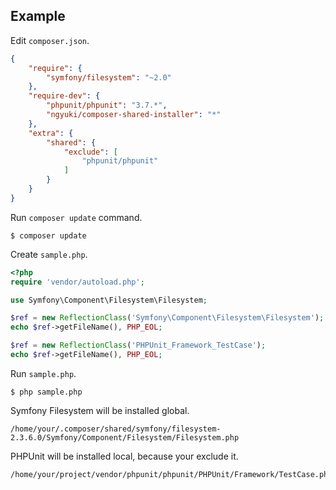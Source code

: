 
## Example

Edit `composer.json`.

```json
{
    "require": {
        "symfony/filesystem": "~2.0"
    },
    "require-dev": {
        "phpunit/phpunit": "3.7.*",
        "ngyuki/composer-shared-installer": "*"
    },
    "extra": {
        "shared": {
            "exclude": [
                "phpunit/phpunit"
            ]
        }
    }
}
```

Run `composer update` command.

```
$ composer update
```

Create `sample.php`.

```php
<?php
require 'vendor/autoload.php';

use Symfony\Component\Filesystem\Filesystem;

$ref = new ReflectionClass('Symfony\Component\Filesystem\Filesystem');
echo $ref->getFileName(), PHP_EOL;

$ref = new ReflectionClass('PHPUnit_Framework_TestCase');
echo $ref->getFileName(), PHP_EOL;
```

Run `sample.php`.

```
$ php sample.php
```

Symfony Filesystem will be installed global.

```
/home/your/.composer/shared/symfony/filesystem-2.3.6.0/Symfony/Component/Filesystem/Filesystem.php
```

PHPUnit will be installed local, because your exclude it.

```
/home/your/project/vendor/phpunit/phpunit/PHPUnit/Framework/TestCase.php
```
